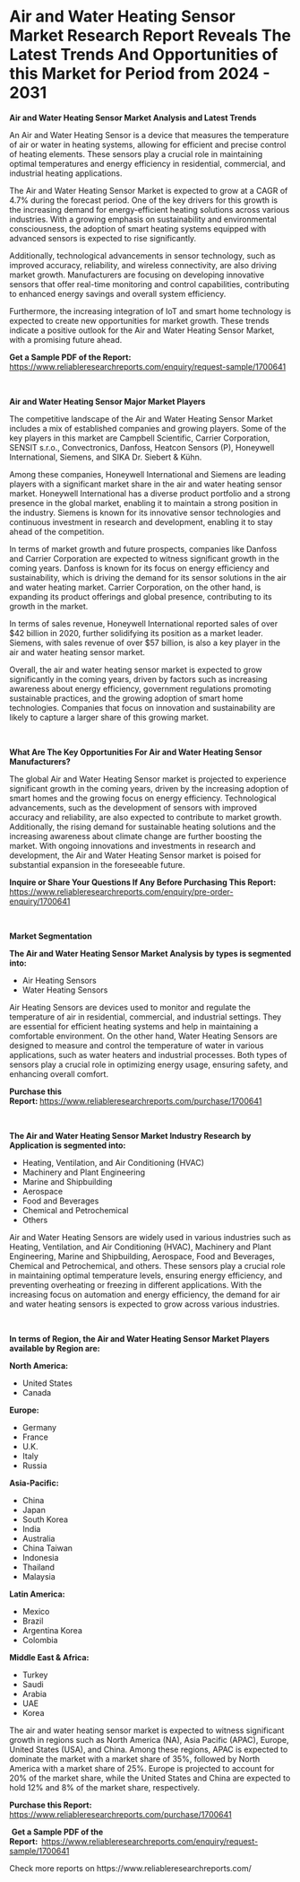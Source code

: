 <p><h1>Air and Water Heating Sensor Market Research Report Reveals The Latest Trends And Opportunities of this Market for Period from 2024 - 2031</h1></p><p><strong>Air and Water Heating Sensor Market Analysis and Latest Trends</strong></p>
<p><p>An Air and Water Heating Sensor is a device that measures the temperature of air or water in heating systems, allowing for efficient and precise control of heating elements. These sensors play a crucial role in maintaining optimal temperatures and energy efficiency in residential, commercial, and industrial heating applications.</p><p>The Air and Water Heating Sensor Market is expected to grow at a CAGR of 4.7% during the forecast period. One of the key drivers for this growth is the increasing demand for energy-efficient heating solutions across various industries. With a growing emphasis on sustainability and environmental consciousness, the adoption of smart heating systems equipped with advanced sensors is expected to rise significantly.</p><p>Additionally, technological advancements in sensor technology, such as improved accuracy, reliability, and wireless connectivity, are also driving market growth. Manufacturers are focusing on developing innovative sensors that offer real-time monitoring and control capabilities, contributing to enhanced energy savings and overall system efficiency.</p><p>Furthermore, the increasing integration of IoT and smart home technology is expected to create new opportunities for market growth. These trends indicate a positive outlook for the Air and Water Heating Sensor Market, with a promising future ahead.</p></p>
<p><strong>Get a Sample PDF of the Report:&nbsp;</strong> <a href="https://www.reliableresearchreports.com/enquiry/request-sample/1700641">https://www.reliableresearchreports.com/enquiry/request-sample/1700641</a></p>
<p>&nbsp;</p>
<p><strong>Air and Water Heating Sensor Major Market Players</strong></p>
<p><p>The competitive landscape of the Air and Water Heating Sensor Market includes a mix of established companies and growing players. Some of the key players in this market are Campbell Scientific, Carrier Corporation, SENSIT s.r.o., Convectronics, Danfoss, Heatcon Sensors (P), Honeywell International, Siemens, and SIKA Dr. Siebert & Kühn.</p><p>Among these companies, Honeywell International and Siemens are leading players with a significant market share in the air and water heating sensor market. Honeywell International has a diverse product portfolio and a strong presence in the global market, enabling it to maintain a strong position in the industry. Siemens is known for its innovative sensor technologies and continuous investment in research and development, enabling it to stay ahead of the competition.</p><p>In terms of market growth and future prospects, companies like Danfoss and Carrier Corporation are expected to witness significant growth in the coming years. Danfoss is known for its focus on energy efficiency and sustainability, which is driving the demand for its sensor solutions in the air and water heating market. Carrier Corporation, on the other hand, is expanding its product offerings and global presence, contributing to its growth in the market.</p><p>In terms of sales revenue, Honeywell International reported sales of over $42 billion in 2020, further solidifying its position as a market leader. Siemens, with sales revenue of over $57 billion, is also a key player in the air and water heating sensor market.</p><p>Overall, the air and water heating sensor market is expected to grow significantly in the coming years, driven by factors such as increasing awareness about energy efficiency, government regulations promoting sustainable practices, and the growing adoption of smart home technologies. Companies that focus on innovation and sustainability are likely to capture a larger share of this growing market.</p></p>
<p>&nbsp;</p>
<p><strong>What Are The Key Opportunities For Air and Water Heating Sensor Manufacturers?</strong></p>
<p><p>The global Air and Water Heating Sensor market is projected to experience significant growth in the coming years, driven by the increasing adoption of smart homes and the growing focus on energy efficiency. Technological advancements, such as the development of sensors with improved accuracy and reliability, are also expected to contribute to market growth. Additionally, the rising demand for sustainable heating solutions and the increasing awareness about climate change are further boosting the market. With ongoing innovations and investments in research and development, the Air and Water Heating Sensor market is poised for substantial expansion in the foreseeable future.</p></p>
<p><strong>Inquire or Share Your Questions If Any Before Purchasing This Report:</strong> <a href="https://www.reliableresearchreports.com/enquiry/pre-order-enquiry/1700641">https://www.reliableresearchreports.com/enquiry/pre-order-enquiry/1700641</a></p>
<p>&nbsp;</p>
<p><strong>Market Segmentation</strong></p>
<p><strong>The Air and Water Heating Sensor Market Analysis by types is segmented into:</strong></p>
<p><ul><li>Air Heating Sensors</li><li>Water Heating Sensors</li></ul></p>
<p><p>Air Heating Sensors are devices used to monitor and regulate the temperature of air in residential, commercial, and industrial settings. They are essential for efficient heating systems and help in maintaining a comfortable environment. On the other hand, Water Heating Sensors are designed to measure and control the temperature of water in various applications, such as water heaters and industrial processes. Both types of sensors play a crucial role in optimizing energy usage, ensuring safety, and enhancing overall comfort.</p></p>
<p><strong>Purchase this Report:&nbsp;</strong><a href="https://www.reliableresearchreports.com/purchase/1700641">https://www.reliableresearchreports.com/purchase/1700641</a></p>
<p>&nbsp;</p>
<p><strong>The Air and Water Heating Sensor Market Industry Research by Application is segmented into:</strong></p>
<p><ul><li>Heating, Ventilation, and Air Conditioning (HVAC)</li><li>Machinery and Plant Engineering</li><li>Marine and Shipbuilding</li><li>Aerospace</li><li>Food and Beverages</li><li>Chemical and Petrochemical</li><li>Others</li></ul></p>
<p><p>Air and Water Heating Sensors are widely used in various industries such as Heating, Ventilation, and Air Conditioning (HVAC), Machinery and Plant Engineering, Marine and Shipbuilding, Aerospace, Food and Beverages, Chemical and Petrochemical, and others. These sensors play a crucial role in maintaining optimal temperature levels, ensuring energy efficiency, and preventing overheating or freezing in different applications. With the increasing focus on automation and energy efficiency, the demand for air and water heating sensors is expected to grow across various industries.</p></p>
<p>&nbsp;</p>
<p><strong>In terms of Region, the Air and Water Heating Sensor Market Players available by Region are:</strong></p>
<p>
    <p> <strong> North America: </strong>
        <ul>
            <li>United States</li>
            <li>Canada</li>
        </ul>
        </p> 
    <p> <strong> Europe: </strong>
        <ul>
            <li>Germany</li>
            <li>France</li>
            <li>U.K.</li>
            <li>Italy</li>
            <li>Russia</li>
        </ul>
        </p> 
    <p> <strong> Asia-Pacific: </strong>
        <ul>
            <li>China</li>
            <li>Japan</li>
            <li>South Korea</li>
            <li>India</li>
            <li>Australia</li>
            <li>China Taiwan</li>
            <li>Indonesia</li>
            <li>Thailand</li>
            <li>Malaysia</li>
        </ul>
        </p> 
    <p> <strong> Latin America: </strong>
        <ul>
            <li>Mexico</li>
            <li>Brazil</li>
            <li>Argentina Korea</li>
            <li>Colombia</li>
        </ul>
        </p> 
    <p> <strong> Middle East & Africa: </strong>
        <ul>
            <li>Turkey</li>
            <li>Saudi</li>
            <li>Arabia</li>
            <li>UAE</li>
            <li>Korea</li>
        </ul>
    </p>
    </p>
<p><p>The air and water heating sensor market is expected to witness significant growth in regions such as North America (NA), Asia Pacific (APAC), Europe, United States (USA), and China. Among these regions, APAC is expected to dominate the market with a market share of 35%, followed by North America with a market share of 25%. Europe is projected to account for 20% of the market share, while the United States and China are expected to hold 12% and 8% of the market share, respectively.</p></p>
<p><strong>Purchase this Report: </strong><a href="https://www.reliableresearchreports.com/purchase/1700641">https://www.reliableresearchreports.com/purchase/1700641</a></p>
<p>&nbsp;<strong>Get a Sample PDF of the Report:&nbsp;&nbsp;</strong><a href="https://www.reliableresearchreports.com/enquiry/request-sample/1700641">https://www.reliableresearchreports.com/enquiry/request-sample/1700641</a></p>
<p><strong></strong></p>
<p>Check more reports on https://www.reliableresearchreports.com/</p>